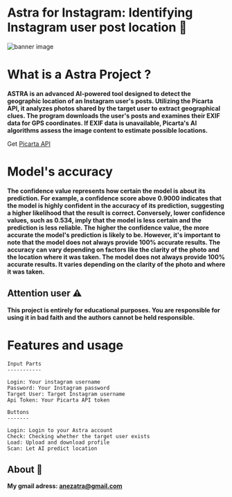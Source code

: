 # Astra for Instagram: Identifying Instagram user post location 🤖
![banner image](https://github.com/anezatra/Astra-Instagram-User-GPS-Analyzer-AI/blob/main/banner.png)
# What is a Astra Project ?
**ASTRA is an advanced AI-powered tool designed to detect the geographic location of an Instagram user's posts. Utilizing the Picarta API, it analyzes photos shared by the target user to extract geographical clues. The program downloads the user's posts and examines their EXIF data for GPS coordinates. If EXIF data is unavailable, Picarta's AI algorithms assess the image content to estimate possible locations.** <br/>

Get [Picarta API](https://picarta.ai/)<br/>

# Model's accuracy

**The confidence value represents how certain the model is about its prediction. For example, a confidence score above 0.9000 indicates that the model is highly confident in the accuracy of its prediction, suggesting a higher likelihood that the result is correct. Conversely, lower confidence values, such as 0.534, imply that the model is less certain and the prediction is less reliable. The higher the confidence value, the more accurate the model's prediction is likely to be. However, it's important to note that the model does not always provide 100% accurate results. The accuracy can vary depending on factors like the clarity of the photo and the location where it was taken. The model does not always provide 100% accurate results. It varies depending on the clarity of the photo and where it was taken.** <br/>

## Attention user ⚠️

**This project is entirely for educational purposes. You are responsible for using it in bad faith and the authors cannot be held responsible.** <br/>
# Features and usage

```
Input Parts
-----------

Login: Your instagram username
Password: Your Instagram password
Target User: Target Instagram username
Api Token: Your Picarta API token

Buttons
-------

Login: Login to your Astra account
Check: Checking whether the target user exists
Load: Upload and download profile
Scan: Let AI predict location
```
## About 🚀
**My gmail adress: anezatra@gmail.com** <br/>


